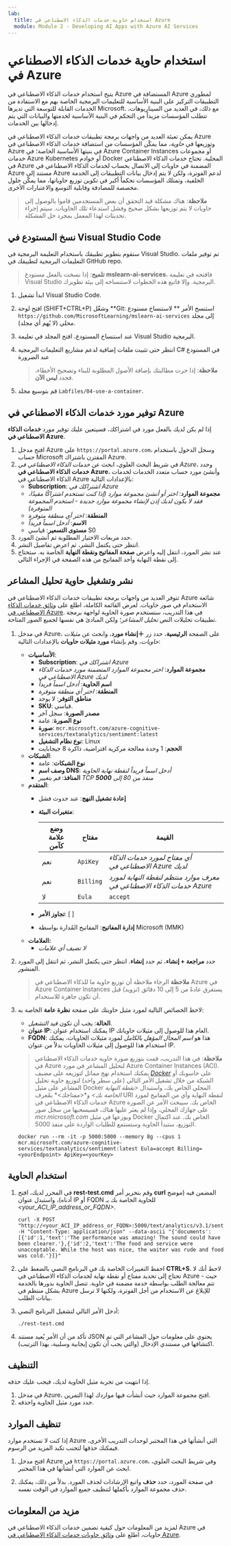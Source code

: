 ```yaml
---
lab:
  title: استخدام حاوية خدمات الذكاء الاصطناعي في Azure
  module: Module 2 - Developing AI Apps with Azure AI Services
---
```


# استخدام حاوية خدمات الذكاء الاصطناعي في Azure

يتيح استخدام خدمات الذكاء الاصطناعي في Azure المستضافة في Azure لمطوري التطبيقات التركيز على البنية الأساسية للتعليمات البرمجية الخاصة بهم مع الاستفادة من الخدمات القابلة للتوسعة التي تديرها Microsoft. مع ذلك، في العديد من السيناريوهات، تتطلب المؤسسات مزيداً من التحكم في البنية الأساسية لخدمتها والبيانات التي يتم إدخالها بين الخدمات.

يمكن تعبئة العديد من واجهات برمجة تطبيقات خدمات الذكاء الاصطناعي في Azure وتوزيعها في *حاوية*، مما يمكّن المؤسسات من استضافة خدمات الذكاء الاصطناعي في Azure في بنيتها الأساسية الخاصة؛ في Azure Container Instances أو مجموعات خدمات Azure Kubernetes أو خوادم Docker المحلية. تحتاج خدمات الذكاء الاصطناعي في Azure المضمنة في حاويات إلى الاتصال بحساب لخدمات الذكاء الاصطناعي في Azure مستند إلى Azure لدعم الفوترة، ولكن لا يتم إدخال بيانات التطبيقات إلى الخدمة الخلفية، وتمتلك المؤسسات تحكماً أكبر في تكوين توزيع حاوياتها، مما يمكّن حلول مخصصة للمصادقة وقابلية التوسع والاعتبارات الأخرى.

> **ملاحظة**: هناك مشكلة قيد التحقق أن بعض المستخدمين قاموا بالوصول إلى حاويات لا يتم توزيعها بشكل صحيح وفشل استدعاء تلك الحاويات. سيتم إجراء تحديثات لهذا المعمل بمجرد حل المشكلة.

## نسخ المستودع في Visual Studio Code

ستقوم بتطوير تطبيقك باستخدام التعليمة البرمجية في Visual Studio. تم توفير ملفات التعليمات البرمجية لتطبيقك في GitHub repo.

> **تلميح**: إذا نسخت بالفعل مستودع **mslearn-ai-services**، فافتحه في تعليمة Visual Studio البرمجية. وإلا فاتبع هذه الخطوات لاستنساخه إلى بيئة تطويرك.

1. ابدأ تشغيل Visual Studio Code.
2. افتح لوحة (SHIFT+CTRL+P) وشغّل **Git: استنسخ الأمر ** لاستنساخ مستودع `https://github.com/MicrosoftLearning/mslearn-ai-services` إلى مجلد محلي (لا يُهم أي مجلد).
3. عند استنساخ المستودع، افتح المجلد في تعليمة Visual Studio البرمجية.
4. انتظر حتى تثبيت ملفات إضافية لدعم مشاريع التعليمات البرمجية C# في المستودع عند الضرورة

    > **ملاحظة**: إذا جرت مطالبتك بإضافة الأصول المطلوبة للبناء وتصحيح الأخطاء، فحدد **ليس الآن**.

5. قم بتوسيع مجلد `Labfiles/04-use-a-container`.

## توفير مورد خدمات الذكاء الاصطناعي في Azure

إذا لم يكن لديك بالفعل مورد في اشتراكك، فسيتعين عليك توفير مورد **خدمات الذكاء الاصطناعي في Azure**.

1. افتح مدخل Azure على `https://portal.azure.com`، وسجل الدخول باستخدام حساب Microsoft المقترن باشتراك Azure.
2. في شريط البحث العلوي، ابحث عن *خدمات الذكاء الاصطناعي في Azure*، وحدد **خدمات الذكاء الاصطناعي في Azure**، وأنشئ مورد حساب متعدد الخدمات لخدمات الذكاء الاصطناعي في Azure بالإعدادات التالية:
    - **Subscription**: *اشتراكك في Azure*
    - **مجموعة الموارد**: *اختر أو أنشئ مجموعة موارد (إذا كنت تستخدم اشتراكًا مقيدًا، فقد لا يكون لديك إذن لإنشاء مجموعة موارد جديدة - استخدم المجموعة المتوفرة)*
    - **المنطقة**: *اختر أي منطقة متوفرة*
    - **الاسم**: *أدخل اسماً فريداً*
    - **مستوى التسعير**: قياسي S0
3. حدد مربعات الاختيار المطلوبة ثم أنشئ المورد.
4. انتظر حتى يكتمل النشر، ثم اعرض تفاصيل النشر.
5. عند نشر المورد، انتقل إليه واعرض **صفحة المفاتيح ونقطة النهاية** الخاصة به. ستحتاج إلى نقطة النهاية وأحد المفاتيح من هذه الصفحة في الإجراء التالي.

## نشر وتشغيل حاوية تحليل المشاعر

تتوفر العديد من واجهات برمجة تطبيقات خدمات الذكاء الاصطناعي في Azure شائعة الاستخدام في صور حاويات. لعرض القائمة الكاملة، اطلع على [وثائق خدمات الذكاء الاصطناعي في Azure](https://learn.microsoft.com/en-us/azure/ai-services/cognitive-services-container-support#containers-in-azure-ai-services). في هذا التدريب، ستستخدم صورة الحاوية لواجهة برمجة تطبيقات تحليلات النص *تحليل المشاعر*؛ ولكن المبادئ هي نفسها لجميع الصور المتاحة.

1. في مدخل Azure، على الصفحة **الرئيسية**، حدد زر **&#65291;إنشاء مورد**، وابحث عن *مثيلات حاويات*، وقم بإنشاء **مورد مثيلات حاويات** بالإعدادات التالية:

    - **الأساسيات**:
        - **Subscription**: *اشتراكك في Azure*
        - **مجموعة الموارد**: *اختر مجموعة الموارد المتضمنة مورد خدمات الذكاء الاصطناعي في Azure لديك*
        - **اسم الحاوية**: *أدخل اسماً فريداً*
        - **المنطقة**: *اختر أي منطقة متوفرة*
        - **مناطق التوفر**: لا يوجد
        - **SKU**: قياسي.
        - **مصدر الصورة**: سجل آخر
        - **نوع الصورة**: ‏‏عامة
        - **صورة**: `mcr.microsoft.com/azure-cognitive-services/textanalytics/sentiment:latest`
        - **نوع نظام التشغيل**: Linux
        - **الحجم**: 1 وحدة معالجة مركزية افتراضية، ذاكرة 8 جيجابايت
    - **الشبكات**:
        - **نوع الشبكات**: ‏‏عامة
        - **وصف اسم DNS**: *أدخل اسماً فريداً لنقطة نهاية الحاوية*
        - **المنافذ**: *قم بتغيير TCP منفذ من 80 إلى **5000***
    - **المتقدم**:
        - **إعادة تشغيل النهج**: عند حدوث فشل
        - **متغيرات البيئة**:

            | وضع علامة كآمن | مفتاح | القيمة |
            | -------------- | --- | ----- |
            | ‏‏نعم‬ | `ApiKey` | *أي مفتاح لمورد خدمات الذكاء الاصطناعي في Azure لديك* |
            | ‏‏نعم‬ | `Billing` | *معرف موارد منتظم لنقطة النهاية لمورد خدمات الذكاء الاصطناعي في Azure* |
            | لا | `Eula` | `accept` |

        - **تجاوز الأمر**: [ ]
        - **إدارة المفاتيح**: المفاتيح المُدارة بواسطة Microsoft (MMK)
    - **العلامات:**
        - *لا تضيف أي علامات*

2. حدد **مراجعة + إنشاء**، ثم حدد **إنشاء**. انتظر حتى يكتمل النشر، ثم انتقل إلى المورد المنشور.
    > **ملاحظة** الرجاء ملاحظة أن توزيع حاوية ما للذكاء الاصطناعي في Azure في Azure Container Instances يستغرق عادةً من 5 إلى 10 دقائق (تزويد) قبل أن تكون جاهزة للاستخدام.
3. لاحظ الخصائص التالية لمورد مثيل حاويتك على صفحة **نظرة عامة** الخاصة به:
    - **الحالة**: يجب أن تكون *قيد التشغيل*.
    - **عنوان IP**: يمكنك استخدام عنوان IP العام هذا للوصول إلى مثيلات حاوياتك.
    - **FQDN**: هذا هو *اسم المجال المؤهل بالكامل* لمورد مثيلات الحاويات، يمكنك استخدام هذا للوصول إلى مثيلات الحاويات بدلاً من عنوان IP.

    > **ملاحظة**: في هذا التدريب، قمت بتوزيع صورة حاوية خدمات الذكاء الاصطناعي في Azure لتحليل المشاعر في مورد Azure Container Instances (ACI). يمكنك استخدام نهج مماثل لتوزيعه على مضيف *[Docker](https://www.docker.com/products/docker-desktop)* على حاسوبك أو الشبكة من خلال تشغيل الأمر التالي (على سطر واحد) لتوزيع حاوية تحليل المشاعر على مثيل Docker المحلي الخاص بك، واستبدال *&lt;نقطة النهاية الخاصة بك&gt;* و*&lt;مفتاحك&gt;* بمُعرف URI لنقطة النهاية وأي من المفاتيح لمورد خدمات الذكاء الاصطناعي في Azure الخاص بك.
    > سيبحث الأمر عن الصورة على جهازك المحلي، وإذا لم يعثر عليها هناك، فسيسحبها من سجل صور *mcr.microsoft.com* ويوزعها في مثيل Docker الخاص بك. عند اكتمال التوزيع، ستبدأ الحاوية وستستمع للطلبات الواردة على منفذ 5000.

    ```
    docker run --rm -it -p 5000:5000 --memory 8g --cpus 1 mcr.microsoft.com/azure-cognitive-services/textanalytics/sentiment:latest Eula=accept Billing=<yourEndpoint> ApiKey=<yourKey>
    ```

## استخدام الحاوية

1. في المحرر لديك، افتح **rest-test.cmd** وقم بتحرير أمر **curl** المضمن فيه (موضح أدناه)، واستبدل عنوان IP أو FQDN للحاوية الخاصة بك بـ *&lt;your_ACI_IP_address_or_FQDN&gt;*.

    ```
    curl -X POST "http://<your_ACI_IP_address_or_FQDN>:5000/text/analytics/v3.1/sentiment" -H "Content-Type: application/json" --data-ascii "{'documents':[{'id':1,'text':'The performance was amazing! The sound could have been clearer.'},{'id':2,'text':'The food and service were unacceptable. While the host was nice, the waiter was rude and food was cold.'}]}"
    ```

2. احفظ التغييرات الخاصة بك في البرنامج النصي بالضغط على **CTRL+S**. لاحظ أنك لا تحتاج إلى تحديد مفتاح أو نقطة نهاية لخدمات الذكاء الاصطناعي في Azure - حيث تتم معالجة الطلب بواسطة خدمة مضمنة في حاوية. تتصل الحاوية بدورها بالخدمة بشكل منتظم في Azure للإبلاغ عن الاستخدام من أجل الفوترة، ولكنها لا ترسل بيانات الطلب.
3. أدخل الأمر التالي لتشغيل البرنامج النصي:

    ```
    ./rest-test.cmd
    ```

4. تأكد من أن الأمر يُعيد مستند JSON يحتوي على معلومات حول المشاعر التي تم اكتشافها في مستندي الإدخال (والتي يجب أن تكون إيجابية وسلبية، بهذا الترتيب).

## التنظيف

إذا انتهيت من تجربة مثيل الحاوية لديك، فيجب عليك حذفه.

1. في مدخل Azure، افتح مجموعة الموارد حيث أنشأت فيها مواردك لهذا التمرين.
2. حدد مورد مثيل الحاوية واحذفه.

## تنظيف الموارد

إذا كنت لا تستخدم موارد Azure التي أنشأتها في هذا المختبر لوحدات التدريب الأخرى، فيمكنك حذفها لتجنب تكبد المزيد من الرسوم.

1. افتح مدخل Azure في `https://portal.azure.com`، وفي شريط البحث العلوي، ابحث عن الموارد التي أنشأتها في هذا المختبر.

2. في صفحة المورد، حدد **حذف** واتبع الإرشادات لحذف المورد. بدلاً من ذلك، يمكنك حذف مجموعة الموارد بأكملها لتنظيف جميع الموارد في الوقت نفسه.

## مزيد من المعلومات

لمزيد من المعلومات حول كيفية تضمين خدمات الذكاء الاصطناعي في Azure في حاويات، اطلع على [وثائق حاويات خدمات الذكاء الاصطناعي في Azure](https://learn.microsoft.com/azure/ai-services/cognitive-services-container-support).
